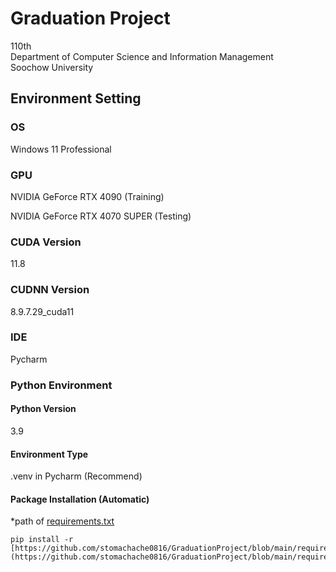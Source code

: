 # Graduation Project
110th  
Department of Computer Science and Information Management  
Soochow University

## Environment Setting

### OS
Windows 11 Professional

### GPU
NVIDIA GeForce RTX 4090 (Training)  

NVIDIA GeForce RTX 4070 SUPER (Testing)

### CUDA Version
11.8

### CUDNN Version
8.9.7.29_cuda11

### IDE
Pycharm

### Python Environment

#### Python Version
3.9

#### Environment Type
.venv in Pycharm (Recommend)

#### Package Installation (Automatic)
*path of [requirements.txt](.\\requirements.txt)
```angular2html
pip install -r [https://github.com/stomachache0816/GraduationProject/blob/main/requirements.txt](https://github.com/stomachache0816/GraduationProject/blob/main/requirements.txt)
```

